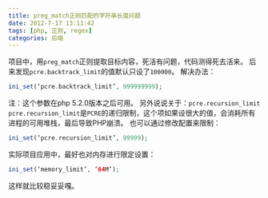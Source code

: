 ```yaml
---
title: preg_match正则匹配的字符串长度问题
date: 2012-7-17 13:11:42
tags: [php, 正则, regex]
categories: 后端
---
```


项目中，用`preg_match`正则提取目标内容，死活有问题，代码测得死去活来。
后来发现`pcre.backtrack_limit`的值默认只设了`100000`。
解决办法：
~~~php
ini_set(‘pcre.backtrack_limit’, 999999999);
~~~
注：这个参数在php 5.2.0版本之后可用。
另外说说关于：`pcre.recursion_limit`
`pcre.recursion_limit`是`PCRE`的递归限制，这个项如果设很大的值，会消耗所有进程的可用堆栈，最后导致PHP崩溃。
也可以通过修改配置来限制：
~~~php
ini_set(‘pcre.recursion_limit’, 99999);
~~~
实际项目应用中，最好也对内存进行限定设置：
~~~php
ini_set(‘memory_limit’, ’64M’); 
~~~
这样就比较稳妥妥嘎。